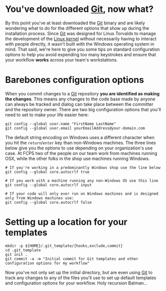 # You've downloaded [Git](https://git-scm.com), now what?
By this point you've at least downloaded the [Git](https://git-scm.com) binary and are likely wondering what to do for the different options that show up during the installation process.  Since [Git](https://git-scm.com) was designed for Linus Torvalds to manage the development of the [Linux kernel](https://github.com/torvalds/linux) without necessarily having to interact with people directly, it wasn't built with the Windows operating system in mind.  That said, we're here to give you some tips on standard configuration options to help you avoid expending too many keystrokes and ensure that your workflow __works__ across your team's workstations.

# Barebones configuration options
When you commit changes to a [Git](https://git-scm.com) repository __you are identified as making the changes__.  This means any changes to the code base made by anyone can always be tracked and dialog can take place between the committer and the repository owner.  There are two big configuration options that you'll need to set to make your life easier here:

```
git config --global user.name "FirstName LastName"
git config --global user.email yourEmailAddress@your-domain.com
```

The default string encoding on Windows uses a different character when you hit the `return`/`enter` key than non-Windows machines.  The three lines below give you the options to use depending on your organization's use case.  At FCPS two of the people on our team work from machines running OSX, while the other folks in the shop use machines running Windows.

```
# If you're working in a predominantly Windows shop use the line below
git config --global core.autocrlf true

# If you work with a machine running any non-Windows OS use this line
git config --global core.autocrlf input

# If your code will only ever run on Windows machines and is designed only from Windows machines use:
git config --global core.autocrlf false
```

# Setting up a location for your templates

```
mkdir -p ${HOME}/.git_template/{hooks,exclude,commit}
cd .git_template
git init .
git commit -a -m "Initial commit for Git templates and other configuration options for my workflow"
```

Now you've not only set up the initial directory, but are even using [Git](https://git-scm.com) to track any changes to any of the files you'll use to set up default templates and configuration options for your workflow.  Holy recursion Batman...



